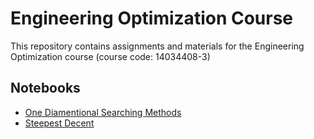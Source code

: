 # Engineering Optimization Course
This repository contains assignments and materials for the Engineering Optimization course (course code: 14034408-3)
## Notebooks
* [ One Diamentional Searching Methods](Opt_Hw2.ipynb)
* [ Steepest Decent ](Opt_Hw3.ipynb)
  

